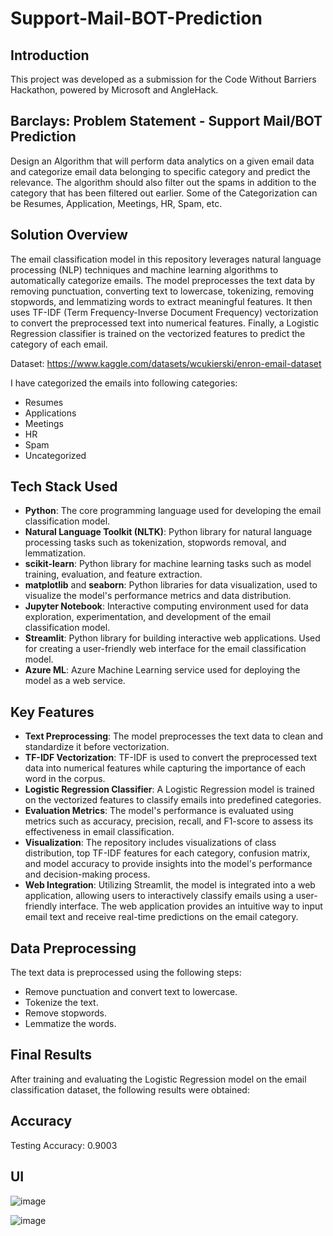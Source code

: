 # Support-Mail-BOT-Prediction
## Introduction

This project was developed as a submission for the Code Without Barriers Hackathon, powered by Microsoft and AngleHack. 

## Barclays: Problem Statement - Support Mail/BOT Prediction
Design an Algorithm that will perform data analytics on a given email data and categorize email data belonging to specific category and predict the relevance. The algorithm should also filter out the spams in addition to the category that has been filtered out earlier. Some of the Categorization can be Resumes, Application, Meetings, HR, Spam, etc.

## Solution Overview

The email classification model in this repository leverages natural language processing (NLP) techniques and machine learning algorithms to automatically categorize emails. The model preprocesses the text data by removing punctuation, converting text to lowercase, tokenizing, removing stopwords, and lemmatizing words to extract meaningful features. It then uses TF-IDF (Term Frequency-Inverse Document Frequency) vectorization to convert the preprocessed text into numerical features. Finally, a Logistic Regression classifier is trained on the vectorized features to predict the category of each email.


Dataset: https://www.kaggle.com/datasets/wcukierski/enron-email-dataset

I have categorized the emails into following categories:

- Resumes
- Applications
- Meetings
- HR
- Spam
- Uncategorized

## Tech Stack Used

- **Python**: The core programming language used for developing the email classification model.
- **Natural Language Toolkit (NLTK)**: Python library for natural language processing tasks such as tokenization, stopwords removal, and lemmatization.
- **scikit-learn**: Python library for machine learning tasks such as model training, evaluation, and feature extraction.
- **matplotlib** and **seaborn**: Python libraries for data visualization, used to visualize the model's performance metrics and data distribution.
- **Jupyter Notebook**: Interactive computing environment used for data exploration, experimentation, and development of the email classification model.
- **Streamlit**: Python library for building interactive web applications. Used for creating a user-friendly web interface for the email classification model.
- **Azure ML**: Azure Machine Learning service used for deploying the model as a web service.

## Key Features

- **Text Preprocessing**: The model preprocesses the text data to clean and standardize it before vectorization.
- **TF-IDF Vectorization**: TF-IDF is used to convert the preprocessed text data into numerical features while capturing the importance of each word in the corpus.
- **Logistic Regression Classifier**: A Logistic Regression model is trained on the vectorized features to classify emails into predefined categories.
- **Evaluation Metrics**: The model's performance is evaluated using metrics such as accuracy, precision, recall, and F1-score to assess its effectiveness in email classification.
- **Visualization**: The repository includes visualizations of class distribution, top TF-IDF features for each category, confusion matrix, and model accuracy to provide insights into the model's performance and decision-making process.
- **Web Integration**: Utilizing Streamlit, the model is integrated into a web application, allowing users to interactively classify emails using a user-friendly interface. The web application provides an intuitive way to input email text and receive real-time predictions on the email category.
  
## Data Preprocessing

The text data is preprocessed using the following steps:
- Remove punctuation and convert text to lowercase.
- Tokenize the text.
- Remove stopwords.
- Lemmatize the words.

## Final Results

After training and evaluating the Logistic Regression model on the email classification dataset, the following results were obtained:

## Accuracy
Testing Accuracy: 0.9003

## UI
![image](https://github.com/lata-11/Support-Mail-BOT-Prediction/assets/103296906/ba5fa963-d6a9-41be-a659-25a10cca8289)

![image](https://github.com/lata-11/Support-Mail-BOT-Prediction/assets/103296906/1f1413d8-04d0-40e7-812d-c2fde459f415)


